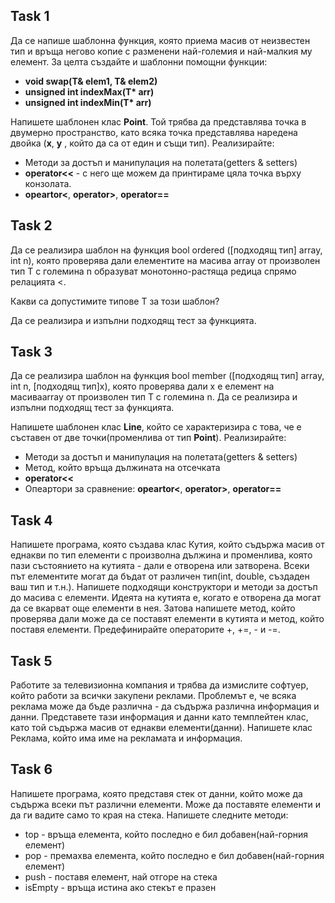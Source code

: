 ## Task 1

Да се напише шаблонна функция, която приема масив от неизвестен тип и връща негово копие с разменени най-големия и най-малкия му елемент. За целта създайте и шаблонни помощни функции:
- <strong>void swap(T& elem1, T& elem2)</strong>
- <strong>unsigned int indexMax(T* arr)</strong>
- <strong>unsigned int indexMin(T* arr)</strong>


Напишете шаблонен клас **Point**. Той трябва да представлява точка в двумерно пространство, като всяка точка представлява наредена двойка (**x**, **y** , който да са от един и същи тип). Реализирайте:
- Методи за достъп и манипулация на полетата(getters & setters)
- **operator<<** - с него ще можем да принтираме цяла точка върху конзолата.
- **opeartor<**, **operator>**, **operator==**


## Task 2

Да се реализира шаблон на функция bool ordered ([подходящ тип] array, int n), която проверява дали елементите на масива array от произволен тип T с големина n образуват монотонно-растяща редица спрямо релацията <.

Какви са допустимите типове T за този шаблон?

Да се реализира и изпълни подходящ тест за функцията.

## Task 3

Да се реализира шаблон на функция bool member ([подходящ тип] array, int n, [подходящ тип]x), която проверява дали x е елемент на масиваarray от произволен тип T с големина n. Да се реализира и изпълни подходящ тест за функцията.

Напишете шаблонен клас **Line**, който се характеризира с това, че е съставен от две точки(променлива от тип **Point**). Реализирайте: 
- Методи за достъп и манипулация на полетата(getters & setters)
- Метод, който връща дължината на отсечката 
- **operator<<**
- Опеартори за сравнение: **opeartor<**, **operator>**, **operator==**


## Task 4

Напишете програма, която създава клас Кутия, който съдържа масив от еднакви по тип елементи с произволна дължина и променлива, която пази състоянието на кутията - дали е отворена или затворена. 
Всеки път елементите могат да бъдат от различен тип(int, double, създаден ваш тип и т.н.).
Напишете подходящи конструктори и методи за достъп до масива с елементи.
Идеята на кутията е, когато е отворена да могат да се вкарват още елементи в нея. Затова напишете метод, който проверява дали може да се поставят елементи в кутията и метод, който поставя елементи.
Предефинирайте операторите +, +=, - и -=.

## Task 5

Работите за телевизионна компания и трябва да измислите софтуер, който работи за всички закупени реклами. Проблемът е, че всяка реклама може да бъде различна - да съдържа различна информация и данни.
Представете тази информация и данни като темплейтен клас, като той съдържа масив от еднакви елементи(данни). Напишете клас Реклама, който има име на рекламата и информация.

## Task 6

Напишете програма, която представя стек от данни, който може да съдържа всеки път различни елементи. Може да поставяте елементи и да ги вадите само то края на стека.
Напишете следните методи:
- top - връща елемента, който последно е бил добавен(най-горния елемент)
- pop - премахва елемента, който последно е бил добавен(най-горния елемент)
- push - поставя елемент, най отгоре на стека
- isEmpty - връща истина ако стекът е празен